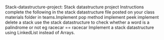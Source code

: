 Stack-datastructure-project: 
Stack datastructure project Instructions complete the following in the stack datastructure file posted on your class materials folder in teams.Implement pop method implement peek implement delete a stack use the stack datastructure to check whether a word is a palindrome or not eg racecar == racecar Implement a stack datastructure using LinkedList instead of Arrays.
